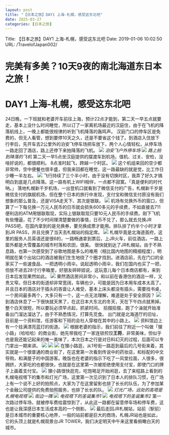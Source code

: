 ```yaml
---
layout: post
title: "【日本之旅】DAY1 上海-札幌，感受这东北吧"
date: 2025-03-27
categories: [日本之旅]
---
```


Title: 【日本之旅】DAY1 上海-札幌，感受这东北吧
Date: 2019-01-06 10:02:50
URL: /TravelofJapan002/

# 完美有多美？10天9夜的南北海道东日本之旅！
# DAY1 上海-札幌，感受这东北吧
24日晚，一下班就和老婆开车前往上海，预计22点才能到，第二天一早五点就要走，基本上没什么时间睡觉，所以订了一家离机场最近的汉庭住，由于在飞机的降落航线上，一晚上都能很规律的听到飞机降落的轰鸣声。
汉庭门口的停车区是免费的，但无人看管，想到要停10天之久，还是不要省这个钱了。到酒店入住放下行李后，先开车去2公里外的泊安飞停车场把车放下，两个人心情轻松，从停车场一路走回了酒店，路上还停下来拍降落的飞机。
![](http://img.weimao.me/2019-05-22-133156.jpg)
*泊安飞户外停车场*
![](http://img.weimao.me/2019-05-22-133159.gif)
*路上拍到降落的飞机*
第二天一早5点坐汉庭提供的摆渡车到机场，值机、过关、安检，没啥好说的，都很顺利。
8点准时起飞，跨越一个时区。
![](http://img.weimao.me/2019-05-22-133201.jpg)
这个机组来回的空少都非常帅，空中便餐也很丰盛，但我来回都在睡觉，这一路最缺的就是觉，比工作日少睡一半左右。
![](http://img.weimao.me/2019-05-22-133203.gif)
飞行持续了三个半小时，由于没有切换时区，我弄了好久才搞明白到底是几点降落。这一路有机上WIFI相伴，一点都不寂寞。「真是便利的时代呐。」
落地札幌新千岁机场，一出登机口就看到了微信支付的广告，札幌新千岁是微信支付的旗舰机场，但在整个日本的旅行中发现，支付宝和微信支付原没有我们想象的那么普及，还是VISA走天下、其次是银联。
![](http://img.weimao.me/2019-05-22-133205.jpg)
机场有兑换外币的窗口，但算了一下每兑换一万元人民币的日币就会损失600多元的手续费，不如直接去711便利店的ATM用银联取现，实际上银联取现只要10元人民币的手续费。刚下飞机有些懵逼，花了不少时间理清楚要做的事情，日币不兑了，那么就去兑换JR PASS吧，在国内拿到的是兑换券，要兑换成票才能用。排队排了约半个小时才拿到JR PASS，并且兑换了当天去札幌站的指定席。
![](http://img.weimao.me/2019-05-22-133206.jpg)
札幌毕竟是北海道首府，这里的服务人员英语还是很6的，一路畅通拿到票后，上JR火车，前往酒店。一路上窗外都是大雪覆盖的城市村落和农田，很美。
很快就到达了JR札幌站，由于不熟息路，也第一次感受到了谷歌地图是多么的难用（相比国内地图的精细程度），明明就在某个出站口的酒店被我们生生地绕了个圈才找到。进酒店前，先在门口的全家买了一些速食品、一把透明小雨伞。说起透明小雨伞，我们在国内也买了一把，但放不进去28寸行李箱里，好朋友碎碎妞说，这玩意儿每个日本商店都有，来到日本后发现果然如此。
![](http://img.weimao.me/2019-05-22-133207.jpg)
果然酒店房间非常小，和以前在香港住的酒店一样，又贵又窄。但日本的街道却非常宽阔，车辆也少，可能是因为日本用车成本太高了。并且日本的酒店对于插头的吝啬让人难受，基本上床头都没有插头，需要找书桌，一个房间最多两个，大多只有一个，这一点无法理解，难道是处于安全原因？
![](http://img.weimao.me/2019-05-22-133208.jpg)
到酒店休息了一下很快就天黑了，在这日本大东北的冬天，天在下午四点就黑掉。整个白天很短，所以要玩必须早点起，抓紧时间。
拾掇拾掇，跑了个澡就开始准备出门溜达溜达了。由于不熟悉情况，打算先觅食。
出门就是北海道厅的旧址，目前是一个资料馆，任游客和下班的会社人穿梭在其中的小路上。
![](http://img.weimao.me/2019-05-22-133211.jpg)
资料馆边上有一个挂满漂亮蓝灯的街道。
![](http://img.weimao.me/2019-05-22-133212.jpg)
根据老婆的指示，我们前往了附近一个叫做「狸小路」（哈哈哈）的商业街，她先带我吃了一家连锁煎饺**王将**，非常美味，但似乎也是我还能记起来的唯一美味了，本次日本之行是对日料幻灭的过程，后面可以专门拿出一期来讲。
![](http://img.weimao.me/2019-05-22-133214.png)
![](http://img.weimao.me/2019-05-22-133216.jpg)
![](http://img.weimao.me/2019-05-22-133217.jpg)
在狸小路逛，从1号街一路逛到最后的几号街来着，其实就是一个很普通的商业街了，在这里第一次看到传说中的药妆店，和标配的中文导购，和满屋子的中国游客。晚饭也在老婆的指示下吃了一风堂拉面，人很多，很拥挤，大家吃的也都很快，也就是在这里第一次被拒绝使用支付宝，即使门口的牌子上画着支付宝。
![](http://img.weimao.me/2019-05-22-133220.jpg)
狸小路很快逛完，吃饱喝足开始闲逛，去了来程路上看到的札幌电视塔下的集市和灯光广场，这里第一次见识到了日本人的排队习惯，在广场上有一个说不上好的拍照点，大家为了在这里留影也排了长长的队伍，为了参加某个金融公司提供的免费拍照服务，也排了长长的队。
![](http://img.weimao.me/2019-05-22-133222.jpg)
*灯光广场，远处的高塔是札幌电视塔*
![](http://img.weimao.me/2019-05-22-133228.jpg)
*街边一隅*
![](http://img.weimao.me/2019-05-22-133231.jpg)
*电视塔下的圣诞集市1*
![](http://img.weimao.me/2019-05-22-133232.jpg)
*电视塔下的圣诞集市2*
第一次路过停车场，就被停车费给震惊到了，从此这一路都在留意停车场和停车费，这也是让我深感日本生活成本高的一个侧影。
![](http://img.weimao.me/2019-05-22-133238.jpg)
最后走回JR札幌站，站前（駅前）是日本城市的重要核心地界，一般的站前都是巨大的商场，札幌JR站也是如此，它的头顶上就是札幌观景台JR TOWER，我们决定明天中午来这里看俯瞰白天的城市。
